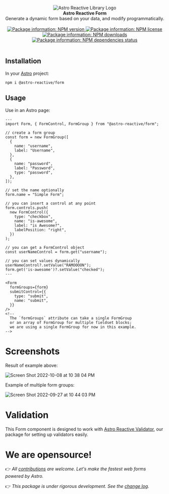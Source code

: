 <p align="center">
  <img src="https://raw.githubusercontent.com/ayoayco/astro-reactive-library/main/.github/assets/logo/min-banner.png" alt="Astro Reactive Library Logo">
  <br />
  <strong>Astro Reactive Form</strong>
  <br />
  Generate a dynamic form based on your data, and modify programmatically.
  <br />
  <br />
  <a href="https://www.npmjs.com/package/@astro-reactive/form">
    <img src="https://img.shields.io/npm/v/@astro-reactive/form" alt="Package information: NPM version" />
  </a>
  <a href="https://www.npmjs.com/package/@astro-reactive/form">
    <img src="https://img.shields.io/npm/l/@astro-reactive/form" alt="Package information: NPM license" />
  </a>
  <a href="https://www.npmjs.com/package/@astro-reactive/form">
    <img src="https://img.shields.io/npm/dt/@astro-reactive/form" alt="Package information: NPM downloads" />
  </a>
  <a href="https://www.npmjs.com/package/@astro-reactive/form">
    <img src="https://img.shields.io/librariesio/release/npm/@astro-reactive/form" alt="Package information: NPM dependencies status" />
  </a>
  <br />
  <br />
</p>

## Installation
In your [Astro](https://astro.build) project:

```
npm i @astro-reactive/form
```

## Usage
Use in an Astro page:

```astro
---
import Form, { FormControl, FormGroup } from "@astro-reactive/form";

// create a form group
const form = new FormGroup([
  {
    name: "username",
    label: "Username",
  },
  {
    name: "password",
    label: "Password",
    type: "password",
  },
]);

// set the name optionally
form.name = "Simple Form";

// you can insert a control at any point
form.controls.push(
  new FormControl({
    type: "checkbox",
    name: "is-awesome",
    label: "is Awesome?",
    labelPosition: "right",
  })
);

// you can get a FormControl object
const userNameControl = form.get("username");

// you can set values dynamically
userNameControl?.setValue("RAMOOOON");
form.get('is-awesome')?.setValue("checked");
---

<Form
  formGroups={form}
  submitControl={{
    type: "submit",
    name: "submit",
  }}
/>
<!-- 
  The `formGroups` attribute can take a single FormGroup
  or an array of FormGroup for multiple fieldset blocks;
  we are using a single FormGroup for now in this example.
-->
```

# Screenshots
Result of example above:

![Screen Shot 2022-10-08 at 10 38 04 PM](https://user-images.githubusercontent.com/4262489/194726969-bdddefdf-d582-4201-a40e-3798383f03a0.png)

Example of multiple form groups:

![Screen Shot 2022-09-27 at 10 44 03 PM](https://user-images.githubusercontent.com/4262489/192631524-3139ac60-8d84-4c12-9231-fe2d49962756.png)

# Validation

This Form component is designed to work with [Astro Reactive Validator](https://www.npmjs.com/package/@astro-reactive/validator), our package for setting up validators easily.

# We are opensource!


👉 _All [contributions](https://github.com/ayoayco/astro-reactive-library/blob/main/CONTRIBUTING.md) are welcome. Let's make the fastest web forms powered by Astro._

👉 _This package is under rigorous development. See the [change log](https://github.com/ayoayco/astro-reactive-library/blob/main/packages/form/RELEASE.md)._
